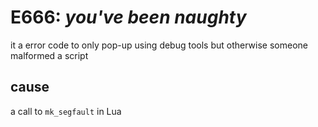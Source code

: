 # E666: *you've been naughty*
it a error code to only pop-up using debug tools but otherwise someone malformed a script

## cause
a call to `mk_segfault` in Lua